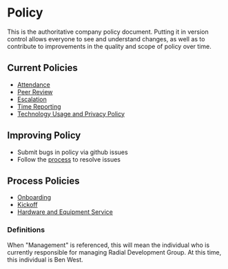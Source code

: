 # Policy

This is the authoritative company policy document.  Putting it in version control allows everyone to see and understand changes, as well as to contribute to improvements in the quality and scope of policy over time.

## Current Policies
- [Attendance](ATTENDANCE.md)
- [Peer Review](PEER_REVIEW.md)
- [Escalation](ESCALTION.md)
- [Time Reporting](TIME_REPORTING.md)
- [Technology Usage and Privacy Policy](PRIVACY.md)

## Improving Policy
- Submit bugs in policy via github issues
- Follow the [process](PROCESS.MD) to resolve issues

## Process Policies
- [Onboarding](processes/ONBOARDING.md)
- [Kickoff](processes/KICKOFF.md)
- [Hardware and Equipment Service](processes/HARDWARE.md)


### Definitions
When "Management" is referenced, this will mean the individual who is currently
responsible for managing Radial Development Group. At this time, this individual
is Ben West.
